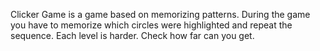Clicker Game is a game based on memorizing patterns. During the game you have to memorize which circles were highlighted and repeat the sequence. Each level is harder. Check how far can you get.